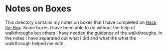 # Notes on Boxes

This directory contains my notes on boxes that I have completed on [Hack the Box](https://www.hackthebox.com/).
Some boxes I have been able to do without the help of walkthroughs but others I have needed the guidence of the walkthroughs. In the notes I have separated out what I did and what the what the walkthrough helped me with.  
